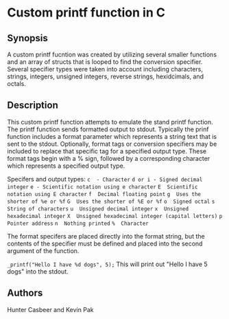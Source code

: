 # Custom printf function in C
## Synopsis
A custom printf fucntion was created by utilizing several smaller functions and an array of structs that is looped to find the conversion specifier. Several specifier types were taken into account including characters, strings, integers, unsigned integers, reverse strings, hexidcimals, and octals. 
## Description
This custom printf function attempts to emulate the stand printf function. The printf function sends formatted output to stdout. Typically the prinf function includes a format parameter which represents a string text that is sent to the stdout. Optionally, format tags or conversion specifiers may be included to replace that specific tag for a specified output type. These format tags begin with a % sign, followed by a corresponding character which represents a specified output type. 

Specifers and output types:
`c  - Character`
`d or i - Signed decimal integer`
`e - Scientific notation using e character`
`E  Scientific notation using E character`
`f  Decimal floating point`
`g  Uses the shorter of %e or %f`
`G  Uses the shorter of %E or %f`
`o  Signed octal`
`s  String of characters`
`u  Unsigned decimal integer`
`x  Unsigned hexadecimal integer`
`X  Unsigned hexadecimal integer (capital letters)`
`p  Pointer address`
`n  Nothing printed`
`%  Character`

The format specifers are placed directly into the format string, but the contents of the specifier must be defined and placed into the second argument of the function. 

`_printf("Hello I have %d dogs", 5);`
This will print out "Hello I have 5 dogs" into the stdout. 

## Authors
Hunter Casbeer and Kevin Pak
